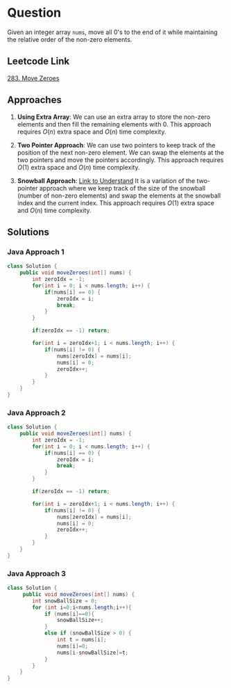 # Question

Given an integer array `nums`, move all 0's to the end of it while maintaining the relative order of the non-zero elements.

## Leetcode Link

[283. Move Zeroes](https://leetcode.com/problems/move-zeroes/)

## Approaches

1. **Using Extra Array**: We can use an extra array to store the non-zero elements and then fill the remaining elements with 0. This approach requires $O(n)$ extra space and $O(n)$ time complexity.

2. **Two Pointer Approach**: We can use two pointers to keep track of the position of the next non-zero element. We can swap the elements at the two pointers and move the pointers accordingly. This approach requires $O(1)$ extra space and $O(n)$ time complexity.

3. **Snowball Approach**: [Link to Understand](https://leetcode.com/problems/move-zeroes/solutions/172432/the-easiest-but-unusual-snowball-java-solution-beats-100-o-n-clear-explanation) It is a variation of the two-pointer approach where we keep track of the size of the snowball (number of non-zero elements) and swap the elements at the snowball index and the current index. This approach requires $O(1)$ extra space and $O(n)$ time complexity.

## Solutions

### Java Approach 1

```java
class Solution {
    public void moveZeroes(int[] nums) {
        int zeroIdx = -1;
        for(int i = 0; i < nums.length; i++) {
            if(nums[i] == 0) {
                zeroIdx = i;
                break;
            }
        }

        if(zeroIdx == -1) return;

        for(int i = zeroIdx+1; i < nums.length; i++) {
            if(nums[i] != 0) {
                nums[zeroIdx] = nums[i];
                nums[i] = 0;
                zeroIdx++;
            }
        }
    }
}
```

### Java Approach 2

```java
class Solution {
    public void moveZeroes(int[] nums) {
        int zeroIdx = -1;
        for(int i = 0; i < nums.length; i++) {
            if(nums[i] == 0) {
                zeroIdx = i;
                break;
            }
        }

        if(zeroIdx == -1) return;

        for(int i = zeroIdx+1; i < nums.length; i++) {
            if(nums[i] != 0) {
                nums[zeroIdx] = nums[i];
                nums[i] = 0;
                zeroIdx++;
            }
        }
    }
}
```

### Java Approach 3

```java
class Solution {
     public void moveZeroes(int[] nums) {
        int snowBallSize = 0;
        for (int i=0;i<nums.length;i++){
	        if (nums[i]==0){
                snowBallSize++;
            }
            else if (snowBallSize > 0) {
	            int t = nums[i];
	            nums[i]=0;
	            nums[i-snowBallSize]=t;
            }
        }
    }
}
```
